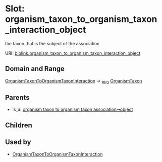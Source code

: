 
# Slot: organism_taxon_to_organism_taxon_interaction_object


the taxon that is the subject of the association

URI: [biolink:organism_taxon_to_organism_taxon_interaction_object](https://w3id.org/biolink/vocab/organism_taxon_to_organism_taxon_interaction_object)


## Domain and Range

[OrganismTaxonToOrganismTaxonInteraction](OrganismTaxonToOrganismTaxonInteraction.md) &#8594;  <sub>REQ</sub> [OrganismTaxon](OrganismTaxon.md)

## Parents

 *  is_a: [organism taxon to organism taxon association➞object](organism_taxon_to_organism_taxon_association_object.md)

## Children


## Used by

 * [OrganismTaxonToOrganismTaxonInteraction](OrganismTaxonToOrganismTaxonInteraction.md)
